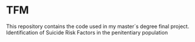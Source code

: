 # TFM
This repository contains the code used in my master´s degree final project. 
Identification of Suicide Risk Factors in the penitentiary population 
